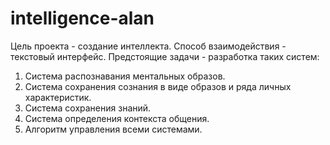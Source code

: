 # intelligence-alan
Цель проекта - создание интеллекта. Способ взаимодействия - текстовый интерфейс. Предстоящие задачи - разработка таких систем: 

1. Система распознавания ментальных образов. 
2. Система сохранения сознания в виде образов и ряда личных характеристик.
3. Система сохранения знаний.
4. Система определения контекста общения. 
5. Алгоритм управления всеми системами.
